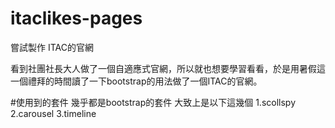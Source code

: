 # itaclikes-pages
嘗試製作 ITAC的官網

看到社團社長大人做了一個自適應式官網，所以就也想要學習看看，於是用暑假這一個禮拜的時間讀了一下bootstrap的用法做了一個ITAC的官網。

#使用到的套件
幾乎都是bootstrap的套件
大致上是以下這幾個
  1.scollspy
  2.carousel
  3.timeline
